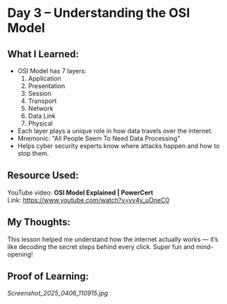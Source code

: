 # Day 3 – Understanding the OSI Model

## What I Learned:
- OSI Model has 7 layers:
  1. Application  
  2. Presentation  
  3. Session  
  4. Transport  
  5. Network  
  6. Data Link  
  7. Physical  
- Each layer plays a unique role in how data travels over the internet.
- Mnemonic: "All People Seem To Need Data Processing"
- Helps cyber security experts know where attacks happen and how to stop them.

## Resource Used:
YouTube video: **OSI Model Explained | PowerCert**  
Link: https://www.youtube.com/watch?v=vv4y_uOneC0

## My Thoughts:
This lesson helped me understand how the internet actually works — it’s like decoding the secret steps behind every click. Super fun and mind-opening!

## Proof of Learning:
*Screenshot_2025_0406_110915.jpg*
